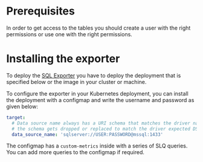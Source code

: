 # Prerequisites
In order to get access to the tables you should create a user with the right permissions or use one with the right permissions.

# Installing the exporter
To deploy the [SQL Exporter](https://github.com/free/sql_exporter) you have to deploy the deployment that is specified below or the image in your cluster or machine.

To configure the exporter in your Kubernetes deployment, you can install the deployment with a configmap and write the username and password as given below:

```yaml
target:
  # Data source name always has a URI schema that matches the driver name. In some cases (e.g. MySQL)
  # the schema gets dropped or replaced to match the driver expected DSN format.
  data_source_name: 'sqlserver://USER:PASSWORD@mssql:1433'
```

The configmap has a `custom-metrics` inside with a series of SLQ queries. You can add more queries to the configmap if required.
